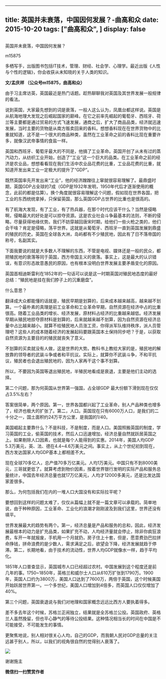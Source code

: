 
---
title:   英国并未衰落，中国因何发展？-曲高和众
date: 2015-10-20
tags: ["曲高和众", ]
display: false
---


## 



英国并未衰落，中国因何发展？




m15875




多栖写手，出版图书包括IT技术，管理、财经、社会学、心理学。最近出版《人性与个性的逻辑》，你会收获从未知晓的关于人类的知识。


**文/孟庆祥 （公众号m15875，曲高和众）**



由于习主席访英，英国最近是热门话题。趁热聊聊我对英国及其世界发展一般规律的看法。



说到英国，大家最先想到的词是衰落，一般人这么认为，凤凰台都这样说。英国是从航海地理大发现之后崛起国家的巅峰。在它之前率先崛起的葡萄牙、西班牙、荷兰等主要都是通过贸易的方式飞速发展，通商之后，扩大了商品品类，经济就迅速发展，当时主要的货物是从南方贩卖回来的香料。想想香料现在在世界货物中的比重就知道，这不是一个很大的商品种类，虽然在工业革命之前的香料比现在重要许多，就像汉武帝事情的食盐一样。



英国和西班牙、葡萄牙最大的不同是，他搞了工业革命。英国开创了从未有过的蒸汽动力，从纺织工业开始，创造了“工业”这一个巨大的品类。在工业革命之前的经济是农业品，想想看看现在我们生活中农业品花费的比重，工业品花费的比重，就知道开发出来工业一定极大的提升了“GDP”。



既然英国率先开发出来“工业”，他的经济蹭蹭往上窜就很容易理解了。最鼎盛时期，英国GDP占全球的7成（GDP是1932年发明，1950年代后才逐渐使用的概念，此前的都是估算）。换个角度就很容易理解这个问题，假如现在世界各国，把工业的东西统统拿掉，只保留英国，那么英国GDP占世界的比重也是很高的。



有了航海大发现，有了工业，有了热兵器，在那个时代应该干什么？当然是侵略啊，侵略最大的好处是可以掠夺资源。这是农业社会斗争最基本的法则，不断的侵略，尽量获得地缘优势。我们不妨穿越回唐宋时期，给他们一些火枪之类的，他们会干啥？肯定是侵略，荡平世界。这就是从葡萄牙、西班牙一直到英国发展到鼎盛的殖民的历史。英国在全球各大洲，岛屿都有不少殖民地，因此有了日不落帝国的称号，名副其实。



下面我要说的就是大多数人不理解的东西，不管是电视、媒体还是一般的民众，都把殖民地的衰落等同于英国，西方帝国主义的衰落。事实上，这是最大的认识错误，有意识形态故意愚民的原因，也有根本没明白世界发展主要矛盾变化的原因。



英国首相迪斯雷利在1852年的一句话可以说是这一时期英国对殖民地态度的最好总结：“殖民地是挂在我们脖子上的沉重磨盘”。



什么意思？



翻译成大众都能懂的话就是，殖民早期是划算的，后来成本越来越高，越来越不划算。一个最朴素的真理是前工业革命和工业革命早期，自然资源在经济中占的比重很高。随着工业品类的增长、经济发展，原材料占经济的比重越来越低。经济发展早期从殖民地掠夺原材料是划算的，后来就越来越不划算，因为自然资源在经济总量中占比越来越小。就算不给殖民地人员涨工资，你得派军队维持秩序，派人员管理吧？这些人的成本随着经济的发展起码要跟英国本土保持同步吧？于是，以获取自然资源为主要目的的殖民就丧失了意义。



不划算的买卖就没有人做，这是世界的大势。教科书上教给大家的是，殖民地的解放靠的领导者的武装斗争或者和平抗议。实际上，就算你不武装斗争，不和平抗议，殖民者也会退出殖民地的，因为人家再干这个事不划算。



所以，不要因为英国等退出殖民地，半殖民地看成是衰退，主要是他们主动的选择。



第二个问题，那为何英国从世界第一强国，占全球GDP 最大份额下滑到现在仅仅占3.5%左右？



答案很简单，两个原因。第一，世界各国都兴起了工业革命，别人产品种类也增多了，经济也极大的扩张了。第二，人口。英国现在只有6000万人口，是我们的二十分之一，国土面积约24万平方公里，是我国的1/40。



美国崛起主要靠什么？不是科技，不是制度，而是人口。美国照搬英国的制度，学习英国的工业，偷英国的技术，然后人口迅速增加，经济总量自然就跃居英国之上。如果剔除人口因素，也就是每个人能得到的实惠。2014年，美国人均GDP 5.3万美元，英、法、德在4.4~4.6万美元之间。事实上，从上个世纪初到现在，西方发达国家人均GDP基本上都相差不大。



现在全球70多亿人，总产值70多万亿美元。人均1万美元。中国只有不到8000美元，三哥就更低了。就算考虑到物价因素，按着世界银行发明的实际产品和服务总量统计，中国去年经济总量也就17万亿美元，人均才12000多美元，还是比发达国家差很多。



那么，为何包括我们在内的一堆人口大国没有和实际拉平呢？



要想回到这样的问题太难了，仅仅从篇幅上就不是一篇文章可以承载的。简单地说，由于种种原因，工业革命、工业化的浪潮才刚刚波及到我们这里，世界还没有填平。



世界发展最大的趋势有两个。第一，经济总量是产品和服务的总和，因此，经济发展最根本的动力是扩充品类，如果扩充不动，人均经济量就会停止，除非你疯狂浪费，车开一年就报废，手机用一个月就扔，房子住上十套，但是，愿意费劲巴拉拼命挣钱，拼命浪费的是少数人，需求满足之后，欲望会下降，经济发展就趋于停滞。第二，长期地看，由于技术的流动性，世界人均GDP就像水一样，趋于平均化。



1851年人口普查显示，英国城市人口已经超过农村。中国发展到这个程度还是前几年的事。1750~1850年，英格兰和威尔士人口从610万扩张到1790万。1900年，英国人口约为3800万，美国人口达到了7600万，两倍于英国，这个时候美国开始跃居世界第一。一个多世纪，美国人口增加到4倍多，而英国人口仅仅增加了40%。



第三个问题，英国衰退说与我们对地理和国家概念远远比西方人要执着得多。



差不多去年这个时候，苏格兰正闹独立，结果就是全苏格兰公投。英国政府、英格兰人虽然挽留，但也平心静气的等待公投结果。这种情况相当长的时间在中国是不可能接受，不可能发生的事情。



更聚焦地说，别人相对很关心人均，自己的GDP，而我朝人民对GDP总量的关注远甚于别人，所以，以我们的视角很自然的觉得别人衰落了。



<img data-s="300,640" data-type="jpeg" src="http://mmbiz.qpic.cn/mmbiz/fxGMiaL5Zj1gAtMBdoRAfrkfBNF0WEAG9elY136EMERA8zleoqyibsc68mLpoiagDqkzcRhEo0psRuCqoQbcWg52w/0?wx_fmt=jpeg" data-ratio="1" data-w="430"/>









谢谢施主


**微信扫一扫赞赏作者**













